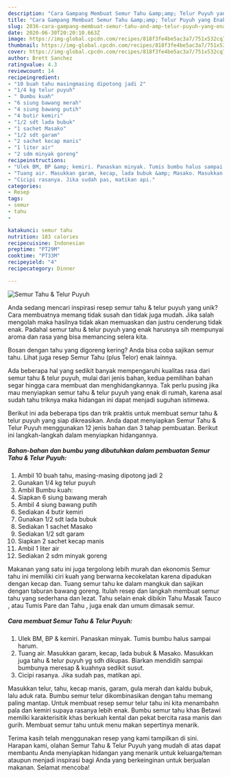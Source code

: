 ```yaml
---
description: "Cara Gampang Membuat Semur Tahu &amp;amp; Telur Puyuh yang Enak Banget"
title: "Cara Gampang Membuat Semur Tahu &amp;amp; Telur Puyuh yang Enak Banget"
slug: 2036-cara-gampang-membuat-semur-tahu-and-amp-telur-puyuh-yang-enak-banget
date: 2020-06-30T20:20:10.663Z
image: https://img-global.cpcdn.com/recipes/818f3fe4be5ac3a7/751x532cq70/semur-tahu-telur-puyuh-foto-resep-utama.jpg
thumbnail: https://img-global.cpcdn.com/recipes/818f3fe4be5ac3a7/751x532cq70/semur-tahu-telur-puyuh-foto-resep-utama.jpg
cover: https://img-global.cpcdn.com/recipes/818f3fe4be5ac3a7/751x532cq70/semur-tahu-telur-puyuh-foto-resep-utama.jpg
author: Brett Sanchez
ratingvalue: 4.3
reviewcount: 14
recipeingredient:
- "10 buah tahu masingmasing dipotong jadi 2"
- "1/4 kg telur puyuh"
- " Bumbu kuah"
- "6 siung bawang merah"
- "4 siung bawang putih"
- "4 butir kemiri"
- "1/2 sdt lada bubuk"
- "1 sachet Masako"
- "1/2 sdt garam"
- "2 sachet kecap manis"
- "1 liter air"
- "2 sdm minyak goreng"
recipeinstructions:
- "Ulek BM, BP &amp; kemiri. Panaskan minyak. Tumis bumbu halus sampai harum."
- "Tuang air. Masukkan garam, kecap, lada bubuk &amp; Masako. Masukkan juga tahu &amp; telur puyuh yg sdh dikupas. Biarkan mendidih sampai bumbunya meresap &amp; kuahnya sedikit susut."
- "Cicipi rasanya. Jika sudah pas, matikan api."
categories:
- Resep
tags:
- semur
- tahu
- 

katakunci: semur tahu  
nutrition: 183 calories
recipecuisine: Indonesian
preptime: "PT29M"
cooktime: "PT33M"
recipeyield: "4"
recipecategory: Dinner

---
```



![Semur Tahu &amp; Telur Puyuh](https://img-global.cpcdn.com/recipes/818f3fe4be5ac3a7/751x532cq70/semur-tahu-telur-puyuh-foto-resep-utama.jpg)

Anda sedang mencari inspirasi resep semur tahu &amp; telur puyuh yang unik? Cara membuatnya memang tidak susah dan tidak juga mudah. Jika salah mengolah maka hasilnya tidak akan memuaskan dan justru cenderung tidak enak. Padahal semur tahu &amp; telur puyuh yang enak harusnya sih mempunyai aroma dan rasa yang bisa memancing selera kita.

Bosan dengan tahu yang digoreng kering? Anda bisa coba sajikan semur tahu. Lihat juga resep Semur Tahu (plus Telor) enak lainnya.

Ada beberapa hal yang sedikit banyak mempengaruhi kualitas rasa dari semur tahu &amp; telur puyuh, mulai dari jenis bahan, kedua pemilihan bahan segar hingga cara membuat dan menghidangkannya. Tak perlu pusing jika mau menyiapkan semur tahu &amp; telur puyuh yang enak di rumah, karena asal sudah tahu triknya maka hidangan ini dapat menjadi suguhan istimewa.


Berikut ini ada beberapa tips dan trik praktis untuk membuat semur tahu &amp; telur puyuh yang siap dikreasikan. Anda dapat menyiapkan Semur Tahu &amp; Telur Puyuh menggunakan 12 jenis bahan dan 3 tahap pembuatan. Berikut ini langkah-langkah dalam menyiapkan hidangannya.

<!--inarticleads1-->

##### Bahan-bahan dan bumbu yang dibutuhkan dalam pembuatan Semur Tahu &amp; Telur Puyuh:

1. Ambil 10 buah tahu, masing-masing dipotong jadi 2
1. Gunakan 1/4 kg telur puyuh
1. Ambil  Bumbu kuah:
1. Siapkan 6 siung bawang merah
1. Ambil 4 siung bawang putih
1. Sediakan 4 butir kemiri
1. Gunakan 1/2 sdt lada bubuk
1. Sediakan 1 sachet Masako
1. Sediakan 1/2 sdt garam
1. Siapkan 2 sachet kecap manis
1. Ambil 1 liter air
1. Sediakan 2 sdm minyak goreng


Makanan yang satu ini juga tergolong lebih murah dan ekonomis Semur tahu ini memiliki ciri kuah yang berwarna kecokelatan karena dipadukan dengan kecap dan. Tuang semur tahu ke dalam mangkuk dan sajikan dengan taburan bawang goreng. Itulah resep dan langkah membuat semur tahu yang sederhana dan lezat. Tahu selain enak dibikin Tahu Masak Tauco , atau Tumis Pare dan Tahu , juga enak dan umum dimasak semur. 

<!--inarticleads2-->

##### Cara membuat Semur Tahu &amp; Telur Puyuh:

1. Ulek BM, BP &amp; kemiri. Panaskan minyak. Tumis bumbu halus sampai harum.
1. Tuang air. Masukkan garam, kecap, lada bubuk &amp; Masako. Masukkan juga tahu &amp; telur puyuh yg sdh dikupas. Biarkan mendidih sampai bumbunya meresap &amp; kuahnya sedikit susut.
1. Cicipi rasanya. Jika sudah pas, matikan api.


Masukkan telur, tahu, kecap manis, garam, gula merah dan kaldu bubuk, lalu aduk rata. Bumbu semur telur dikombinasikan dengan tahu memang paling mantap. Untuk membuat resep semur telur tahu ini kita menambahn pala dan kemiri supaya rasanya lebih enak. Bumbu semur tahu khas Betawi memilki karakterisitik khas berkuah kental dan pekat bercita rasa manis dan gurih. Membuat semur tahu untuk menu makan sepertinya menarik. 

Terima kasih telah menggunakan resep yang kami tampilkan di sini. Harapan kami, olahan Semur Tahu &amp; Telur Puyuh yang mudah di atas dapat membantu Anda menyiapkan hidangan yang menarik untuk keluarga/teman ataupun menjadi inspirasi bagi Anda yang berkeinginan untuk berjualan makanan. Selamat mencoba!
